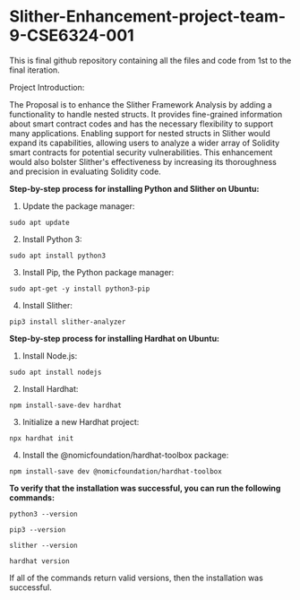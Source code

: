 # Slither-Enhancement-project-team-9-CSE6324-001

This is final github repository containing all the files and code from 1st to the final iteration.

Project Introduction:

The Proposal is to enhance the Slither Framework Analysis by adding a functionality to handle nested structs. It provides fine-grained information about smart contract codes and has the necessary flexibility to support many applications. Enabling support for nested structs in Slither would expand its capabilities, allowing users to analyze a wider array of Solidity smart contracts for potential security vulnerabilities. This enhancement would also bolster Slither's effectiveness by increasing its thoroughness and precision in evaluating Solidity code.

**Step-by-step process for installing Python and Slither on Ubuntu:**

1.  Update the package manager:

```
sudo apt update

```

2.  Install Python 3:

```
sudo apt install python3

```

3.  Install Pip, the Python package manager:

```
sudo apt-get -y install python3-pip

```

4.  Install Slither:

```
pip3 install slither-analyzer

```

**Step-by-step process for installing Hardhat on Ubuntu:**

1.  Install Node.js:

```
sudo apt install nodejs

```

2.  Install Hardhat:

```
npm install-save-dev hardhat

```

3.  Initialize a new Hardhat project:

```
npx hardhat init

```

4.  Install the @nomicfoundation/hardhat-toolbox package:

```
npm install-save dev @nomicfoundation/hardhat-toolbox

```

**To verify that the installation was successful, you can run the following commands:**

```
python3 --version

```

```
pip3 --version

```

```
slither --version

```

```
hardhat version

```

If all of the commands return valid versions, then the installation was successful.
